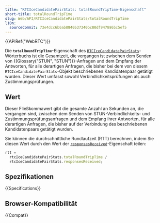 ```yaml
---
title: "RTCIceCandidatePairStats: totalRoundTripTime-Eigenschaft"
short-title: totalRoundTripTime
slug: Web/API/RTCIceCandidatePairStats/totalRoundTripTime
l10n:
  sourceCommit: 73e4dcc6b6ab8840537340bc80df947886bc5ef5
---
```


{{APIRef("WebRTC")}}

Die **`totalRoundTripTime`**-Eigenschaft des [`RTCIceCandidatePairStats`](/de/docs/Web/API/RTCIceCandidatePairStats)-Wörterbuchs ist die Gesamtzeit, die vergangen ist zwischen dem Senden von {{Glossary("STUN", "STUN")}}-Anfragen und dem Empfang der Antworten, für alle derartigen Anfragen, die bisher bei dem von diesem `RTCIceCandidatePairStats`-Objekt beschriebenen Kandidatenpaar getätigt wurden. Dieser Wert umfasst sowohl Verbindlichkeitsprüfungen als auch Zustimmungsprüfungen.

## Wert

Dieser Fließkommawert gibt die gesamte Anzahl an Sekunden an, die vergangen sind, zwischen dem Senden von STUN-Verbindlichkeits- und Zustimmungsprüfungsanfragen und dem Empfang ihrer Antworten, für alle derartigen Anfragen, die bisher auf der Verbindung des beschriebenen Kandidatenpaars getätigt wurden.

Sie können die durchschnittliche Rundlaufzeit (RTT) berechnen, indem Sie diesen Wert durch den Wert der [`responsesReceived`](/de/docs/Web/API/RTCIceCandidatePairStats/responsesReceived)-Eigenschaft teilen:

```js
rtt =
  rtcIceCandidatePairStats.totalRoundTripTime /
  rtcIceCandidatePairStats.responsesReceived;
```

## Spezifikationen

{{Specifications}}

## Browser-Kompatibilität

{{Compat}}
